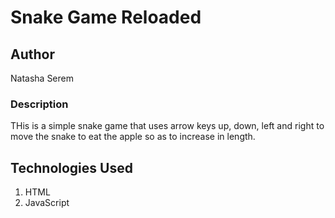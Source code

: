 # Snake Game Reloaded

## Author
Natasha Serem

### Description
THis is a simple snake game that uses arrow keys up, down, left and right to move the snake to eat the apple so as to increase in length.

## Technologies Used
1. HTML
2. JavaScript

